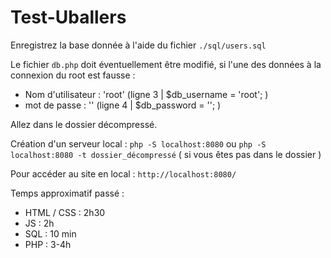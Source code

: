 # Test-Uballers

Enregistrez la base donnée à l'aide du fichier `./sql/users.sql`

Le fichier `db.php` doit éventuellement être modifié, si l'une des données à la connexion du root est fausse :
- Nom d'utilisateur : 'root'   (ligne 3 | $db_username = 'root'; )
- mot de passe : ''  (ligne 4 | $db_password = ''; )

Allez dans le dossier décompressé. 

Création d'un serveur local : `php -S localhost:8080` ou `php -S localhost:8080 -t dossier_décompressé` ( si vous êtes pas dans le dossier )

Pour accéder au site en local : `http://localhost:8080/`



Temps approximatif passé : 

- HTML / CSS : 2h30
- JS : 2h
- SQL : 10 min
- PHP : 3-4h
